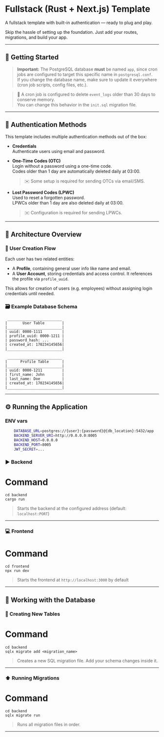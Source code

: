 # Fullstack (Rust + Next.js) Template

A fullstack template with built-in authentication — ready to plug and play.

Skip the hassle of setting up the foundation. Just add your routes, migrations, and build your app.

---

## 🚀 Getting Started

> **Important:** The PostgreSQL database **must** be named `app`, since cron jobs are configured to target this specific name in `postgresql.conf`.  
> If you change the database name, make sure to update it everywhere (cron job scripts, config files, etc.).

> 🧹 A cron job is configured to delete `event_logs` older than 30 days to conserve memory.  
> You can change this behavior in the `init.sql` migration file.

---

## 🔐 Authentication Methods

This template includes multiple authentication methods out of the box:

- **Credentials**  
  Authenticate users using email and password.

- **One-Time Codes (OTC)**  
  Login without a password using a one-time code.  
  Codes older than 1 day are automatically deleted daily at 03:00.  
  > ✉️ Some setup is required for sending OTCs via email/SMS.

- **Lost Password Codes (LPWC)**  
  Used to reset a forgotten password.  
  LPWCs older than 1 day are also deleted daily at 03:00.  
  > ✉️ Configuration is required for sending LPWCs.

---

## 🧱 Architecture Overview

### 👤 User Creation Flow

Each user has two related entities:

- A **Profile**, containing general user info like name and email.
- A **User Account**, storing credentials and access control. It references the profile via `profile_uuid`.

This allows for creation of users (e.g. employees) without assigning login credentials until needed.

### 🗃 Example Database Schema

```text
 _________________________
|       User Table        |
|_________________________|
| uuid: 0000-1111         |
| profile_uuid: 0000-1211 |
| password_hash: ...      |
| created_at: 170234145656|
|_________________________|

 _________________________
|      Profile Table      |
|_________________________|
| uuid: 0000-1211         |
| first_name: John        |
| last_name: Doe          |
| created_at: 170234145656|
|_________________________|

```

---

## ⚙️ Running the Application

### ENV vars
```bash
    DATABASE_URL=postgres://{user}:{password}@{db_location}:5432/app
    BACKEND_SERVER_URI=http://0.0.0.0:8005
    BACKEND_HOST=0.0.0.0
    BACKEND_PORT=8005
    JWT_SECRET=...
```

### ▶️ Backend

# Command

`cd backend`  
`cargo run`

> Starts the backend at the configured address (default: `localhost:PORT`)

---

### 💻 Frontend

# Command

`cd frontend`  
`npx run dev`

> Starts the frontend at `http://localhost:3000` by default

---

## 🧩 Working with the Database

### 📄 Creating New Tables

# Command

`cd backend`  
`sqlx migrate add <migration_name>`

> Creates a new SQL migration file. Add your schema changes inside it.

---

### ⬆️ Running Migrations

# Command

`cd backend`  
`sqlx migrate run`

> Runs all migration files in order.

---